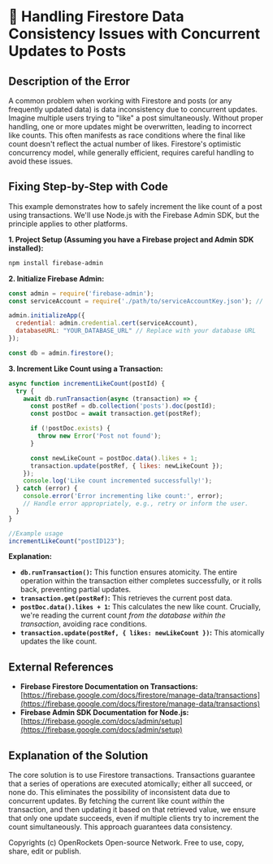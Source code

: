 # 🐞 Handling Firestore Data Consistency Issues with Concurrent Updates to Posts


## Description of the Error

A common problem when working with Firestore and posts (or any frequently updated data) is data inconsistency due to concurrent updates.  Imagine multiple users trying to "like" a post simultaneously.  Without proper handling, one or more updates might be overwritten, leading to incorrect like counts.  This often manifests as race conditions where the final like count doesn't reflect the actual number of likes.  Firestore's optimistic concurrency model, while generally efficient, requires careful handling to avoid these issues.

## Fixing Step-by-Step with Code

This example demonstrates how to safely increment the like count of a post using transactions. We'll use Node.js with the Firebase Admin SDK, but the principle applies to other platforms.

**1. Project Setup (Assuming you have a Firebase project and Admin SDK installed):**

```bash
npm install firebase-admin
```

**2. Initialize Firebase Admin:**

```javascript
const admin = require('firebase-admin');
const serviceAccount = require('./path/to/serviceAccountKey.json'); // Replace with your path

admin.initializeApp({
  credential: admin.credential.cert(serviceAccount),
  databaseURL: "YOUR_DATABASE_URL" // Replace with your database URL
});

const db = admin.firestore();
```

**3. Increment Like Count using a Transaction:**

```javascript
async function incrementLikeCount(postId) {
  try {
    await db.runTransaction(async (transaction) => {
      const postRef = db.collection('posts').doc(postId);
      const postDoc = await transaction.get(postRef);

      if (!postDoc.exists) {
        throw new Error('Post not found');
      }

      const newLikeCount = postDoc.data().likes + 1;
      transaction.update(postRef, { likes: newLikeCount });
    });
    console.log('Like count incremented successfully!');
  } catch (error) {
    console.error('Error incrementing like count:', error);
    // Handle error appropriately, e.g., retry or inform the user.
  }
}

//Example usage
incrementLikeCount("postID123");
```


**Explanation:**

* **`db.runTransaction()`:** This function ensures atomicity.  The entire operation within the transaction either completes successfully, or it rolls back, preventing partial updates.
* **`transaction.get(postRef)`:** This retrieves the current post data.
* **`postDoc.data().likes + 1`:** This calculates the new like count.  Crucially, we're reading the current count *from the database within the transaction*, avoiding race conditions.
* **`transaction.update(postRef, { likes: newLikeCount })`:**  This atomically updates the like count.


## External References

* **Firebase Firestore Documentation on Transactions:** [https://firebase.google.com/docs/firestore/manage-data/transactions](https://firebase.google.com/docs/firestore/manage-data/transactions)
* **Firebase Admin SDK Documentation for Node.js:** [https://firebase.google.com/docs/admin/setup](https://firebase.google.com/docs/admin/setup)


## Explanation of the Solution

The core solution is to use Firestore transactions. Transactions guarantee that a series of operations are executed atomically; either all succeed, or none do. This eliminates the possibility of inconsistent data due to concurrent updates.  By fetching the current like count *within* the transaction, and then updating it based on that retrieved value, we ensure that only one update succeeds, even if multiple clients try to increment the count simultaneously.  This approach guarantees data consistency.


Copyrights (c) OpenRockets Open-source Network. Free to use, copy, share, edit or publish.

